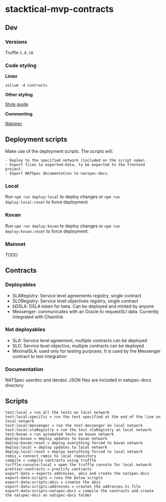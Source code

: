 # stacktical-mvp-contracts

## Dev

### Versions

Truffle `5.0.10`

### Code styling

**Linter**

`solium -d contracts`

**Other styling**

[Style guide](https://solidity.readthedocs.io/en/latest/style-guide.html)

**Commenting**

[Natspec](https://github.com/ethereum/wiki/wiki/Ethereum-Natural-Specification-Format)

## Deployment scripts

Make use of the deployment scripts. The scripts will:

    - Deploy to the specified network (included on the script name).
    - Export files to exported-data, to be exported to the frontend project.
    - Export NATSpec documentation to natspec-docs.

### Local

Run ```npm run deploy:local``` to deploy changes or ```npm run deploy:local:reset``` to force deployment.

### Kovan

Run ```npm run deploy:kovan``` to deploy changes or ```npm run deploy:kovan:reset``` to force deployment.

### Mainnet

TODO

## Contracts
### Deployables
* SLARegistry: Service level agreements registry, single contract
* SLORegistry: Service level objectives registry, single contract
* bDSLA: DSLA token for beta. Can be deployed and minted by anyone
* Messenger: communicates with an Oracle to requestSLI data. Currently integrated with Chainlink
### Not deployables
* SLA: Service level agreement, multiple contracts can be deployed
* SLO: Service level objective, multiple contracts can be deployed
* MinimalSLA: used only for testing purposes. It is used by the Messenger contract to test integration

### Documentation
NATSpec userdoc and devdoc JSON files are included in natspec-docs directory

## Scripts
    test:local = run all the tests on local network
    test:local:specific = run the test specified at the end of the line on local network
    test:local:messenger = run the test messenger on local network
    test:local:slaRegistry = run the test slaRegistry on local network
    test:kovan = run automated tests on kovan network
    deploy:kovan = deploy updates to kovan network
    deploy:kovan:reset = deploy everything forced to kovan network
    deploy:local = deploy updates to local network
    deploy:local:reset = deploy everything forced to local network
    remix = connect remix to local repository
    compile = compile contracts using truffle
    turffle:console:local = open the truffle console for local network
    prettier:contracts = prettify contracts
    export-data = exports addresses, abis and create the natspec-docs
    export-data:scripts = runs the below scripts
    export-data:scripts:abis = creates the abis
    export-data:scripts:addresses = creates the addresses.ts file
    export-data:scripts:natspec-docs = compile the contracts and create the natspec-docs on natspec-docs folder
